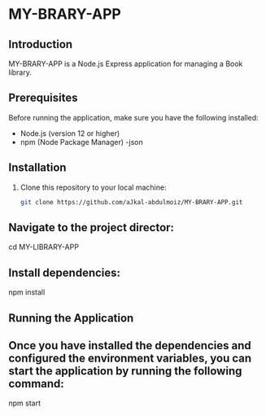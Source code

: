 # MY-BRARY-APP

## Introduction
MY-BRARY-APP is a Node.js Express application for managing a Book library.

## Prerequisites
Before running the application, make sure you have the following installed:
- Node.js (version 12 or higher)
- npm (Node Package Manager)
-json

## Installation
1. Clone this repository to your local machine:
   ```bash
   git clone https://github.com/aJkal-abdulmoiz/MY-BRARY-APP.git

## Navigate to the project director:
cd MY-LIBRARY-APP

## Install dependencies:
npm install

## Running the Application
## Once you have installed the dependencies and configured the environment variables, you can start the application by running the following command:

npm start
